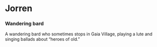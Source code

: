 # Jorren
### Wandering bard

A wandering bard who sometimes stops in Gaia Village, playing a lute and singing ballads about “heroes of old.”